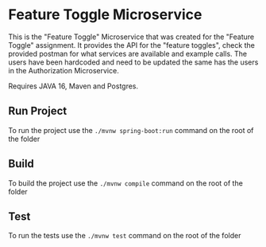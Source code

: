 # Feature Toggle Microservice

This is the "Feature Toggle" Microservice that was created for the "Feature Toggle" assignment. It provides the API for the "feature toggles", check the provided postman for what services are available and example calls.
The users have been hardcoded and need to be updated the same has the users in the Authorization Microservice.

Requires JAVA 16, Maven and Postgres.

## Run Project

To run the project use the `./mvnw spring-boot:run` command on the root of the folder

## Build
To build the project use the `./mvnw compile` command on the root of the folder

## Test
To run the tests use the `./mvnw test` command on the root of the folder
